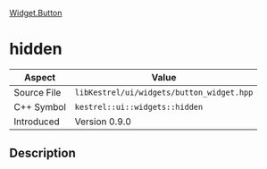[Widget.Button](index)
# hidden
| Aspect | Value |
| --- | --- |
| Source File | `libKestrel/ui/widgets/button_widget.hpp` |
| C++ Symbol | `kestrel::ui::widgets::hidden` |
| Introduced | Version 0.9.0 |
## Description


